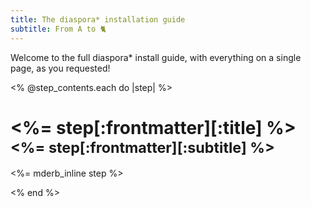```yaml
---
title: The diaspora* installation guide
subtitle: From A to 🐈
---
```


Welcome to the full diaspora\* install guide, with everything on a single page, as you requested!

<% @step_contents.each do |step| %>

<div class="pb-2 mt-5 mb-4 border-bottom">
  <h1>
    <%= step[:frontmatter][:title] %>
    <small class="text-muted"><%= step[:frontmatter][:subtitle] %></small>
  </h1>
</div>

<%= mderb_inline step %>

<% end %>
